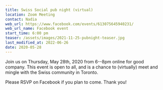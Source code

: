 ```yaml
---
title: Swiss Social pub night (virtual)
location: Zoom Meeting
contact: Nadia
web_url: https://www.facebook.com/events/613075645940231/
web_url_name: Facebook event
start_time: 6:00 pm
teaser: /assets/images/2021-11-25-pubnight-teaser.jpg
last_modified_at: 2022-06-26
date: 2020-05-28
---
```


Join us on Thursday, May 28th, 2020 from 6--8pm online for good company. This
event is open to all, and is a chance to (virtually) meet and mingle with the
Swiss community in Toronto.

Please RSVP on Facebook if you plan to come. Thank you!
